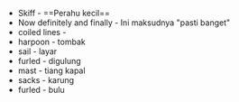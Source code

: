 - Skiff - ==Perahu kecil==
- Now definitely and finally - Ini maksudnya "pasti banget"
- coiled lines - 
- harpoon - tombak
- sail - layar
- furled - digulung
- mast - tiang kapal
- sacks - karung
- furled - bulu
